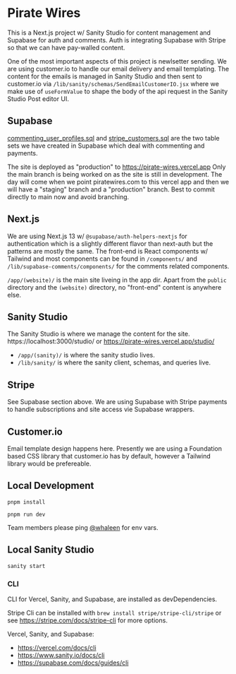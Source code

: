 # Pirate Wires

This is a Next.js project w/ Sanity Studio for content management and Supabase for auth and comments. Auth is integrating Supabase with Stripe so that we can have pay-walled content.

One of the most important aspects of this project is newlsetter sending. We are using customer.io to handle our email delivery and email templating. The content for the emails is managed in Sanity Studio and then sent to customer.io via `/lib/sanity/schemas/SendEmailCustomerIO.jsx` where we make use of `useFormValue` to shape the body of the api request in the Sanity Studio Post editor UI.

## Supabase

[commenting_user_profiles.sql](/pirate-wires/supabase/commenting_user_profiles.sql) and [stripe_customers.sql](/pirate-wires/supabase/stripe_customers.sql) are the two table sets we have created in Supabase which deal with commenting and payments.

The site is deployed as "production" to https://pirate-wires.vercel.app
Only the main branch is being worked on as the site is still in development. The day will come when we point piratewires.com to this vercel app and then we will have a "staging" branch and a "production" branch. Best to commit directly to main now and avoid branching.

## Next.js

We are using Next.js 13 w/ `@supabase/auth-helpers-nextjs` for authentication which is a slightly different flavor than next-auth but the patterns are mostly the same. The front-end is React components w/ Tailwind and most components can be found in `/components/` and `/lib/supabase-comments/components/` for the comments related components.

`/app/(website)/` is the main site liveing in the app dir. Apart from the `public` directory and the `(website)` directory, no "front-end" content is anywhere else.

## Sanity Studio

The Sanity Studio is where we manage the content for the site. https://localhost:3000/studio/ or https://pirate-wires.vercel.app/studio/

- `/app/(sanity)/` is where the sanity studio lives.
- `/lib/sanity/` is where the sanity client, schemas, and queries live.

## Stripe

See Supabase section above. We are using Supabase with Stripe payments to handle subscriptions and site access vie Supabase wrappers.

## Customer.io

Email template design happens here. Presently we are using a Foundation based CSS library that customer.io has by default, however a Tailwind library would be prefereable.

## Local Development

`pnpm install`

`pnpm run dev`

Team members please ping [@whaleen](https://github.com/whaleen) for env vars.

## Local Sanity Studio

`sanity start`

### CLI

CLI for Vercel, Sanity, and Supabase, are installed as devDependencies.

Stripe Cli can be installed with `brew install stripe/stripe-cli/stripe` or see
https://stripe.com/docs/stripe-cli for more options.

Vercel, Sanity, and Supabase:

- https://vercel.com/docs/cli
- https://www.sanity.io/docs/cli
- https://supabase.com/docs/guides/cli
